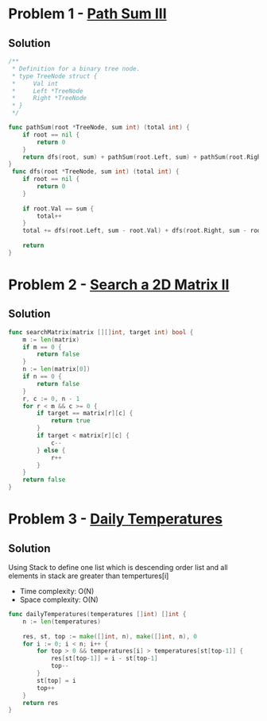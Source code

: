 # Problem 1 - [Path Sum III](https://leetcode.com/problems/path-sum-iii/description/)

## Solution

```go
/**
 * Definition for a binary tree node.
 * type TreeNode struct {
 *     Val int
 *     Left *TreeNode
 *     Right *TreeNode
 * }
 */

func pathSum(root *TreeNode, sum int) (total int) {
    if root == nil {
        return 0
    }
    return dfs(root, sum) + pathSum(root.Left, sum) + pathSum(root.Right, sum)
}
 func dfs(root *TreeNode, sum int) (total int) {
    if root == nil {
        return 0
    }
    
    if root.Val == sum {
        total++
    }
    total += dfs(root.Left, sum - root.Val) + dfs(root.Right, sum - root.Val)
    
    return
}
```

# Problem 2 - [Search a 2D Matrix II](https://leetcode.com/problems/search-a-2d-matrix-ii/description/)

## Solution

```go
func searchMatrix(matrix [][]int, target int) bool {
    m := len(matrix)
    if m == 0 {
        return false
    }
    n := len(matrix[0])
    if n == 0 {
        return false
    }
    r, c := 0, n - 1
    for r < m && c >= 0 {
        if target == matrix[r][c] {
            return true
        } 
        if target < matrix[r][c] {
            c--
        } else {
            r++
        }
    }
    return false
}
```

# Problem 3 - [Daily Temperatures](https://leetcode.com/problems/daily-temperatures/description/)

## Solution

Using Stack to define one list which is descending order list and all elements in stack are greater than tempertures[i]
- Time complexity: O(N)
- Space complexity: O(N)

```go
func dailyTemperatures(temperatures []int) []int {
    n := len(temperatures)
    
    res, st, top := make([]int, n), make([]int, n), 0
    for i := 0; i < n; i++ {
        for top > 0 && temperatures[i] > temperatures[st[top-1]] {
            res[st[top-1]] = i - st[top-1]
            top--
        }
        st[top] = i
        top++
    }
    return res
}
```